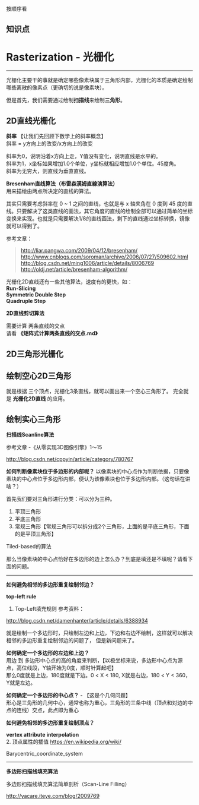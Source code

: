 


按顺序看


## 知识点

# Rasterization - 光栅化    
 ---
光栅化主要干的事就是确定哪些像素块属于三角形内部，光栅化的本质是确定绘制哪些离散的像素点（更确切的说是像素块）。

但是首先，我们需要通过绘制**扫描线**来绘制**三角形**。

## 2D直线光栅化

**斜率**  【让我们先回顾下数学上的斜率概念】  
斜率 = y方向上的改变/x方向上的改变

斜率为0，说明沿着x方向上走，Y值没有变化，说明直线是水平的。  
斜率为1，x坐标如果增加1.0个单位，y坐标就相应增加1.0个单位。45度角。  
斜率为无穷大，则直线为垂直直线。  

**Bresenham直线算法（布雷森漢姆直線演算法）**  
用来描绘由两点所决定的直线的算法。

其实只需要考虑斜率在 0 ~ 1 之间的直线，也就是与 x 轴夹角在 0 度到 45 度的直线。只要解决了这类直线的画法，其它角度的直线的绘制全部可以通过简单的坐标变换来实现。也就是只需要解决1/8的直线画法，剩下的直线通过坐标转换，镜像就可以得到了。

参考文章：
>http://liar.pangwa.com/2009/04/12/bresenham/
>http://www.cnblogs.com/soroman/archive/2006/07/27/509602.html
>http://blog.csdn.net/ming1006/article/details/8006769
>http://oldj.net/article/bresenham-algorithm/

光栅化2D直线还有一些其他算法，速度有的更快，如：  
**Run-Slicing**  
**Symmetric Double Step**  
**Quadruple Step**  


**2D直线剪切算法** 

需要计算 两条直线的交点  
请看 **《矩阵式计算两条直线的交点.md》**


## 2D三角形光栅化

## 绘制空心2D三角形

就是根据 三个顶点，光栅化3条直线，就可以画出来一个空心三角形了。
完全就是 **光栅化2D直线** 的应用。


## 绘制实心三角形

**扫描线Scanline算法**



参考文章 -《从零实现3D图像引擎》1～15
>  
http://blog.csdn.net/cppyin/article/category/780767


**如何判断像素块位于多边形的内部呢？**
以像素块的中心点作为判断依据，只要像素块的中心点位于多边形内部，便认为该像素块也位于多边形内部。（这句话在讲啥？）




首先我们要对三角形进行分类：可以分为三种。  
1. 平顶三角形  
2. 平底三角形  
3. 常规三角形【常规三角形可以拆分成2个三角形，上面的是平底三角形，下面的是平顶三角形】  


Tiled-based的算法


那么当像素块的中心点恰好在多边形的边上怎么办？到底是填还是不填呢？请看下面的问题。

---
**如何避免相邻的多边形重复绘制邻边？**

**top-left rule**  
1. Top-Left填充规则 参考资料：
>  
http://blog.csdn.net/damenhanter/article/details/6388934  

就是绘制一个多边形时，只绘制左边和上边，下边和右边不绘制，这样就可以解决相邻的多边形重复绘制邻边的问题了， 但是新问题来了。

**如何确定一个多边形的左边和上边？**  
用边 到 多边形中心点的高的角度来判断，【以极坐标来说，多边形中心点为源点，高位线段，Y轴开始为0度，顺时针算起吧】  
那么0度就是上边，180度就是下边。0 < X < 180, X就是右边，180 < Y < 360，Y就是左边。  

**如何确定一个多边形的中心点？** - 【这是个几何问题】  
形心是三角形的几何中心，通常也称为重心，三角形的三条中线（顶点和对边的中点的连线）交点，此点即为重心


**如何避免相邻的多边形重复绘制顶点？**


**vertex attribute interpolation**  
2. 顶点属性的插值 https://en.wikipedia.org/wiki/  
  
Barycentric_coordinate_system  


---

**多边形扫描线填充算法**  

多边形扫描线填充算法简单剖析（Scan-Line Filling）
> 
http://yacare.iteye.com/blog/2009769



